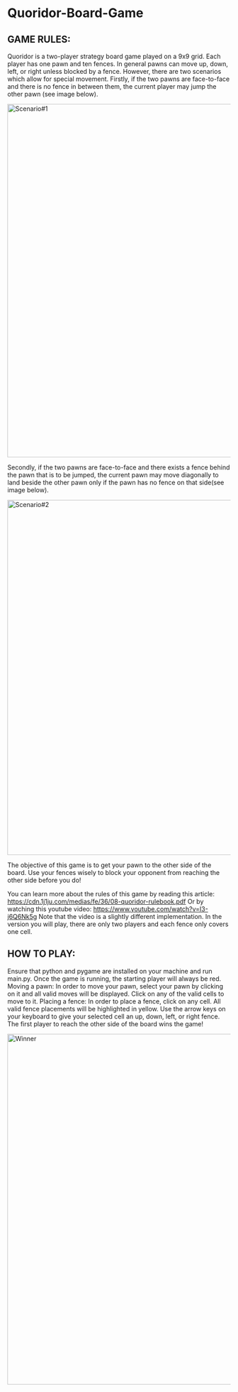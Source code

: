 # Quoridor-Board-Game

## GAME RULES:
Quoridor is a two-player strategy board game played on a 9x9 grid. Each player has one pawn and ten fences. 
In general pawns can move up, down, left, or right unless blocked by a fence. However, there are two scenarios which allow for special movement. Firstly, if the two pawns are face-to-face and there is no fence in between them, the current player may jump the other pawn (see image below).

<img width="796" alt="Scenario#1" src="https://user-images.githubusercontent.com/81662359/184799749-162c9e80-8506-4f3c-b0c5-aaaa11a1f2cb.png">

Secondly, if the two pawns are face-to-face and there exists a fence behind the pawn that is to be jumped, the current pawn may move diagonally to land beside the other pawn only if the pawn has no fence on that side(see image below). 

<img width="800" alt="Scenario#2" src="https://user-images.githubusercontent.com/81662359/184799840-dce9c614-a809-4a03-a773-38d763f69b1a.png">


The objective of this game is to get your pawn to the other side of the board. Use your fences wisely to block your opponent from reaching the other side before you do! 

You can learn more about the rules of this game by reading this article: https://cdn.1j1ju.com/medias/fe/36/08-quoridor-rulebook.pdf
Or by watching this youtube video: https://www.youtube.com/watch?v=I3-j6Q6Nk5g
Note that the video is a slightly different implementation. In the version you will play, there are only two players and each fence only covers one     cell.  

## HOW TO PLAY:
Ensure that python and pygame are installed on your machine and run main.py.
Once the game is running, the starting player will always be red. 
Moving a pawn: In order to move your pawn, select your pawn by clicking on it and all valid moves will be displayed. Click on any of the valid cells to move to it. 
Placing a fence: In order to place a fence, click on any cell. All valid fence placements will be highlighted in yellow. Use the arrow keys on your keyboard to give your selected cell an up, down, left, or right fence. 
The first player to reach the other side of the board wins the game! 

<img width="790" alt="Winner" src="https://user-images.githubusercontent.com/81662359/184799915-413d6895-dc5f-46e7-a1a2-9e88f7e2bf9c.png">
